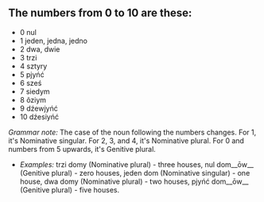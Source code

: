 ## The numbers from 0 to 10 are these:

*   0 nul
*   1 jeden, jedna, jedno
*   2 dwa, dwie
*   3 trzi
*   4 sztyry
*   5 pjyńć
*   6 sześ
*   7 siedym
*   8 ôziym
*   9 dźewjyńć
*   10 dźesiyńć

_Grammar note:_ The case of the noun following the numbers changes. For 1, it's Nominative singular. For 2, 3, and 4, it's Nominative plural. For 0 and numbers from 5 upwards, it's Genitive plural.

*   _Examples:_ trzi domy (Nominative plural) - three houses, nul dom__ōw__ (Genitive plural) - zero houses, jeden dom (Nominative singular) - one house, dwa domy (Nominative plural) - two houses, pjyńć dom__ōw__ (Genitive plural) - five houses.